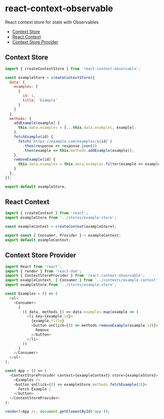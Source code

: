 # react-context-observable
React context store for state with Observables

- [Context Store](#context-store)
- [React Context](#react-context)
- [Context Store Provider](#context-store-provider)

## Context Store
```javascript
import { createContextStore } from 'react-context-observable';

const exampleStore = createContextStore({
  data: {
    examples: [
      {
        id: 1,
        title: 'Example'
      }
    ]
  },
  methods: {
    addExample(example) {
      this.data.examples = [...this.data.examples, example];
    },
    fetchExample(id) {
      fetch(`https://example.com/examples/${id}`)
        .then(response => response.json())
        .then(example => this.methods.addExample(example));
    },
    removeExample(id) {
      this.data.examples = this.data.examples.filter(example => example.id !== id);
    }
  },
});

export default exampleStore;
```

## React Context
```javascript
import { createContext } from 'react';
import exampleStore from '../stores/example-store';

const exampleContext = createContext(exampleStore);

export const { Consumer, Provider } = exampleContext;
export default exampleContext;
```

## Context Store Provider
```javascript
import React from 'react';
import { render } from 'react-dom';
import { ContextStoreProvider } from 'react-context-observable';
import exampleContext, { Consumer } from '../contexts/example-context';
import exampleStore from '../stores/example-store';

const Examples = () => (
  <ul>
    <Consumer>
      {
        ({ data, methods }) => data.examples.map(example => (
          <li key={example.id}>
            {example.title}
            <button onClick={() => methods.removeExample(example.id)}>
              Remove
            </button>
          </li>
        ))
      }
    </Consumer>
  </ul>
);

const App = () => (
  <ContextStoreProvider context={exampleContext} store={exampleStore}>
    <Examples />
    <button onClick={() => exampleStore.methods.fetchExample(2)}>
      Fetch Example 2
    </button>
  </ContextStoreProvider>
);

render(<App />, document.getElementById('app'));
```
